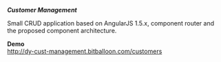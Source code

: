 ___Customer Management___

Small CRUD application based on AngularJS 1.5.x, component router and the proposed component architecture.  

__Demo__  
http://dy-cust-management.bitballoon.com/customers

